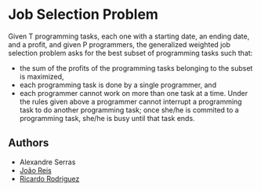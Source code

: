 # Job Selection Problem

Given T programming tasks, each one with a starting date, an ending date, and a profit, and given P programmers, the generalized weighted job selection problem asks for the best subset of programming tasks such that:
- the sum of the profits of the programming tasks belonging to the subset is maximized,
- each programming task is done by a single programmer, and
- each programmer cannot work on more than one task at a time.
Under the rules given above a programmer cannot interrupt a programming task to do another programming task; once she/he is commited to a programming task, she/he is busy until that task ends.

## Authors

- Alexandre Serras
- [João Reis](https://github.com/joaoreis16)
- [Ricardo Rodriguez](https://github.com/ricardombrodriguez)
